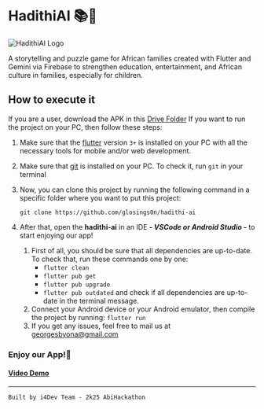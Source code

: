 # HadithiAI 📚🤖

![HadithiAI Logo](https://github.com/glosings0n/hadithi-ai/blob/main/assets/images/logo.png)

A storytelling and puzzle game for African families created with Flutter and Gemini via Firebase to strengthen education, entertainment, and African culture in families, especially for children.

## How to execute it

If you are a user, download the APK in this [Drive Folder](https://drive.google.com/drive/folders/18WchVJQ_It_WagbSKU9qi58lF7SClUXi?usp=drive_link)
If you want to run the project on your PC, then follow these steps:
1. Make sure that the [flutter](https://flutter.dev) version `3+` is installed on your PC with all the necessary tools for mobile and/or web development.
2. Make sure that [git](https://git-scm.com/) is installed on your PC. To check it, run `git` in your terminal
3. Now, you can clone this project by running the following command in a specific folder where you want to put this project:
   
   ```
   git clone https://github.com/glosings0n/hadithi-ai
4. After that, open the **hadithi-ai** in an IDE ***- VSCode or Android Studio -*** to start enjoying our app!
   1. First of all, you should be sure that all dependencies are up-to-date. To check that, run these commands one by one:
      + `flutter clean`
      + `flutter pub get`
      + `flutter pub upgrade`
      + `flutter pub outdated` and check if all dependencies are up-to-date in the terminal message.
   2. Connect your Android device or your Android emulator, then compile the project by running: `flutter run`
   3. If you get any issues, feel free to mail us at [georgesbyona@gmail.com](https://mailto:georgesbyona@gmail.com)
  
### Enjoy our App!🎉

#### [Video Demo](https://youtube.com/shorts/qFBfDerjzr0?feature=share)

---

`Built by i4Dev Team - 2k25 AbiHackathon`
